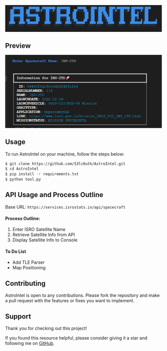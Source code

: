 <img alt="Preview Image" width="700" src="https://github.com/S3lc0uth/AstroIntel/blob/main/AstroIntel/assets/images/banner.png">





## Preview

<img alt="Preview Image" width="700" src="https://github.com/S3lc0uth/AstroIntel/blob/main/AstroIntel/assets/images/preview.png">

## Usage
To run AstroIntel on your machine, follow the steps below:

```bash
$ git clone https://github.com/S3lc0uth/AstroIntel.git
$ cd AstroIntel
$ pip install -r requirements.txt
$ python tool.py
```


## API Usage and Process Outline
Base URL: `https://services.isrostats.in/api/spacecraft`

#### Process Outline:
1. Enter ISRO Satellite Name 
2. Retrieve Satellite Info from API
3. Display Satellite Info to Console

#### To Do List
- Add TLE Parser
- Map Positioning  


## Contributing
 AstroIntel is open to any contributions. Please fork the repository and make a pull request with the features or fixes you want to implement.


## Support

Thank you for checking out this project!

If you found this resource helpful, please consider giving it a star and following me on [GitHub](https://github.com/ANG13T).
